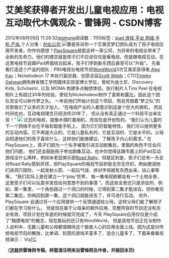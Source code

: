 
# 艾美奖获得者开发出儿童电视应用：电视互动取代木偶观众 - 雷锋网 - CSDN博客


2012年08月09日 11:29:32[leiphone](https://me.csdn.net/leiphone)阅读数：1155标签：[ipad																](https://so.csdn.net/so/search/s.do?q=ipad&t=blog)[游戏																](https://so.csdn.net/so/search/s.do?q=游戏&t=blog)[平台																](https://so.csdn.net/so/search/s.do?q=平台&t=blog)[网络																](https://so.csdn.net/so/search/s.do?q=网络&t=blog)[手机																](https://so.csdn.net/so/search/s.do?q=手机&t=blog)[产品																](https://so.csdn.net/so/search/s.do?q=产品&t=blog)[
							](https://so.csdn.net/so/search/s.do?q=手机&t=blog)[
																					](https://so.csdn.net/so/search/s.do?q=网络&t=blog)个人分类：[创业公司																](https://blog.csdn.net/leiphone/article/category/873394)
[
																								](https://so.csdn.net/so/search/s.do?q=网络&t=blog)
[
				](https://so.csdn.net/so/search/s.do?q=平台&t=blog)
[
			](https://so.csdn.net/so/search/s.do?q=平台&t=blog)
[
		](https://so.csdn.net/so/search/s.do?q=游戏&t=blog)
[
	](https://so.csdn.net/so/search/s.do?q=ipad&t=blog)
![](http://www.leiphone.com/wp-content/uploads/2012/08/playsquare-hand-150x150.jpg)要是告诉你一个艾美奖梦幻团队成为了孩子电视应用开发者，你作何感想？[PlaySquare](http://www.playsquare.tv/)就是这样一家公司，为将来的电视业带来了全新的生命力。他们的理念就是孩子们不应该仅仅是看电视，而是跟电视互动，在这里电视节目跟iPad界面结合起来，孩子们学到新东西后甚至可以“升级”。
先看看打造这个产品的团队：PBS电视台电视节目[WordWorld](http://pbskids.org/wordworld/index_flash.html)3次艾美奖获得者[ Alex
 Kay](http://www.linkedin.com/pub/alex-kay/21/619/735)；Nickelodeon 17 年执行副总裁、创意总监[Scott
 Webb](http://www.playsquare.tv/aboutus.html)；CTO[Tinsley
 Galyean](http://www.linkedin.com/pub/tinsley-galyean/0/190/71)拥有麻省理工学院媒体实验室博士学位，曾经为迪士尼、Discovery
 Kids, Scholastic, 以及 MOMA 构建多点触控体验。执行制片人Tina Peel 在电视制片上有超过30年的经验，曾经为Nickelodeon制作了麦斯和露比。因此这个团队完全可以称作梦之队。
一年前他们开始计划这个项目，而且凭借着“梦之队”的优势吸引了众多的天才加入，“在电视产业的人都意识到这是个巨大的商机， 而且时间也对，互动电视理念已经流传20年了， 但从没有真正通过一个科技平台来实现！”
![](http://www.leiphone.com/wp-content/uploads/2012/08/playsquare-2.png)
过去的电视，就像木偶盯着相机，而现在是开创性的，“我们认为儿童的下一个网络平台在平板和智能手机上， 因为它们的智能特性， 我们可以提供更多的互动内容。它不再是大众的，它是儿童私有的、它是互动的、它是水平的。父母会知道他们的孩子喜欢什么，这样他们能做建议、了解孩子内心的需求。”
在PlaySquare上，孩子们因为一个名字被吸引进互动剧集后，里面的角色不仅会问他们问题， 他们还会鼓励孩子参加剧集互动，也许你觉得这跟市面上的iPad互动游戏没什么两样，例如米老鼠俱乐部[Road
 Rally](http://itunes.apple.com/us/app/mickey-mouse-clubhouse-road/id526227824?mt=8)。但是区别是，孩子们总有一天会对Road Rally感到厌烦，但PlaySquare的电视节目却是无穷无尽的，例如邀请他们进洞穴探险、一起发射火箭、一起玩气球、拼对字母就有东西出来、谈心事等等。
“我们实际上是在建立一个‘play’世界， 每一集电视剧都会有一个土地全景，这里孩子们可以玩耍并发现任何意想不到的事情 ”。而这些全景还只是添加剂，例如，第一集里，一个角色路过一个洞口的时候，它得到第二集才能进去。但你看完第二集后，你再回到第一集，这个洞口就能进去了，并可进行互动。
另外，PlaySquare 会通过另一个应用提供一个反馈通道给父母，这样父母们能了解孩子们都在学习些什么。
但是现在属于父母亲的额外应用、完整阵容的节目还没有完全有效，项目计划在年底的时候就可完成了，今天 PlaySquare应用仅仅是介绍了“触摸电视”的概念，现在能玩的还只有WordWorld， 但是其他节目正在与制作人谈判中，无数儿童和父母都很期待这个振奋人心的应用全面上线，因为这是对传统电视节目的解放，比单调、刻意的游戏丰富多了、适合儿童多了。下面来看看视频演示：
Via[TC](http://techcrunch.com/2012/08/08/dream-team-of-childrens-tv-producers-create-playsquare-touchable-tv-for-the-ipad/)

**（****[济慈](http://www.leiphone.com/author/emerson)****供****雷锋网****专稿，转载请注明来自雷锋网及作者，并链回本页)**

